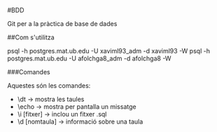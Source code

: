 #BDD

Git per a la pràctica de base de dades

##Com s'utilitza

psql -h postgres.mat.ub.edu -U xaviml93_adm -d xaviml93 -W
psql -h postgres.mat.ub.edu -U afolchga8_adm -d afolchga8 -W

###Comandes

Aquestes són les comandes:
 - \dt -> mostra les taules
 - \echo -> mostra per pantalla un missatge
 - \i [fitxer] -> inclou un fitxer .sql
 - \d [nomtaula] -> informació sobre una taula


